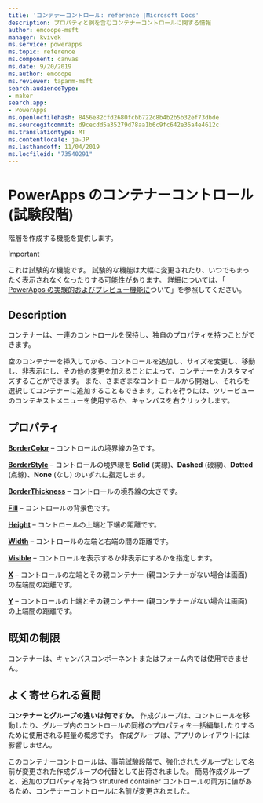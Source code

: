 ```yaml
---
title: 'コンテナーコントロール: reference |Microsoft Docs'
description: プロパティと例を含むコンテナーコントロールに関する情報
author: emcoope-msft
manager: kvivek
ms.service: powerapps
ms.topic: reference
ms.component: canvas
ms.date: 9/20/2019
ms.author: emcoope
ms.reviewer: tapanm-msft
search.audienceType:
- maker
search.app:
- PowerApps
ms.openlocfilehash: 8456e82cfd2680fcbb722c8b4b2b5b32ef73dbde
ms.sourcegitcommit: d9cecdd5a35279d78aa1b6c9fc642e36a4e4612c
ms.translationtype: MT
ms.contentlocale: ja-JP
ms.lasthandoff: 11/04/2019
ms.locfileid: "73540291"
---
```

# <a name="container-control-in-powerapps-experimental"></a>PowerApps のコンテナーコントロール (試験段階)
階層を作成する機能を提供します。

> [!IMPORTANT]
> これは試験的な機能です。 試験的な機能は大幅に変更されたり、いつでもまったく表示されなくなったりする可能性があります。
> 詳細については、「 [PowerApps の実験的およびプレビュー機能に](https://docs.microsoft.com/powerapps/maker/canvas-apps/working-with-experimental-preview)ついて」を参照してください。

## <a name="description"></a>Description
 コンテナーは、一連のコントロールを保持し、独自のプロパティを持つことができます。 

空のコンテナーを挿入してから、コントロールを追加し、サイズを変更し、移動し、非表示にし、その他の変更を加えることによって、コンテナーをカスタマイズすることができます。 また、さまざまなコントロールから開始し、それらを選択してコンテナーに追加することもできます。これを行うには、ツリービューのコンテキストメニューを使用するか、キャンバスを右クリックします。 

## <a name="properties"></a>プロパティ
**[BorderColor](properties-color-border.md)** – コントロールの境界線の色です。

**[BorderStyle](properties-color-border.md)** – コントロールの境界線を **Solid** (実線)、**Dashed** (破線)、**Dotted** (点線)、**None** (なし) のいずれに指定します。

**[BorderThickness](properties-color-border.md)** – コントロールの境界線の太さです。

**[Fill](properties-color-border.md)** – コントロールの背景色です。

**[Height](properties-size-location.md)** – コントロールの上端と下端の距離です。

**[Width](properties-size-location.md)** – コントロールの左端と右端の間の距離です。

**[Visible](properties-core.md)** – コントロールを表示するか非表示にするかを指定します。

**[X](properties-size-location.md)** – コントロールの左端とその親コンテナー (親コンテナーがない場合は画面) の左端間の距離です。 

**[Y](properties-size-location.md)** – コントロールの上端とその親コンテナー (親コンテナーがない場合は画面) の上端間の距離です。 


## <a name="known-limitations"></a>既知の制限

コンテナーは、キャンバスコンポーネントまたはフォーム内では使用できません。 

## <a name="frequently-asked-questions"></a>よく寄せられる質問

**コンテナーとグループの違いは何ですか。**
作成グループは、コントロールを移動したり、グループ内のコントロールの同様のプロパティを一括編集したりするために使用される軽量の概念です。 作成グループは、アプリのレイアウトには影響しません。 

このコンテナーコントロールは、事前試験段階で、強化されたグループとして名前が変更された作成グループの代替として出荷されました。 簡易作成グループと、追加のプロパティを持つ strutured container コントロールの両方に値があるため、コンテナーコントロールに名前が変更されました。 

